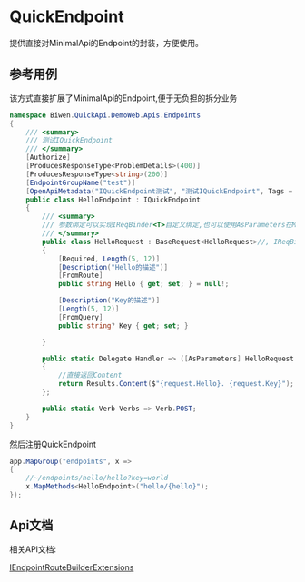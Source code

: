 ﻿QuickEndpoint
=====================

提供直接对MinimalApi的Endpoint的封装，方便使用。

参考用例
---------------------
该方式直接扩展了MinimalApi的Endpoint,便于无负担的拆分业务


```csharp
namespace Biwen.QuickApi.DemoWeb.Apis.Endpoints
{
    /// <summary>
    /// 测试IQuickEndpoint
    /// </summary>
    [Authorize]
    [ProducesResponseType<ProblemDetails>(400)]
    [ProducesResponseType<string>(200)]
    [EndpointGroupName("test")]
    [OpenApiMetadata("IQuickEndpoint测试", "测试IQuickEndpoint", Tags = ["Endpoints"])]
    public class HelloEndpoint : IQuickEndpoint
    {
        /// <summary>
        /// 参数绑定可以实现IReqBinder<T>自定义绑定,也可以使用AsParameters在MinimalApi中默认的绑定
        /// </summary>
        public class HelloRequest : BaseRequest<HelloRequest>//, IReqBinder<HelloRequest>
        {
            [Required, Length(5, 12)]
            [Description("Hello的描述")]
            [FromRoute]
            public string Hello { get; set; } = null!;

            [Description("Key的描述")]
            [Length(5, 12)]
            [FromQuery]
            public string? Key { get; set; }

        }

        public static Delegate Handler => ([AsParameters] HelloRequest request) =>
        {
            //直接返回Content
            return Results.Content($"{request.Hello}. {request.Key}");
        };

        public static Verb Verbs => Verb.POST;
    }
}

```

然后注册QuickEndpoint

```csharp
app.MapGroup("endpoints", x =>
{
    //~/endpoints/hello/hello?key=world
    x.MapMethods<HelloEndpoint>("hello/{hello}");
});

```

Api文档
---------------------

相关API文档:

[IEndpointRouteBuilderExtensions](../api/Biwen.QuickApi.IEndpointRouteBuilderExtensions.yml) &nbsp;


